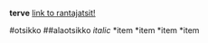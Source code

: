 **terve**
[link to rantajatsit!](https://rantajatsit.fi)

#otsikko
##alaotsikko
*italic*
 *item 
*item
	*item
	*item


